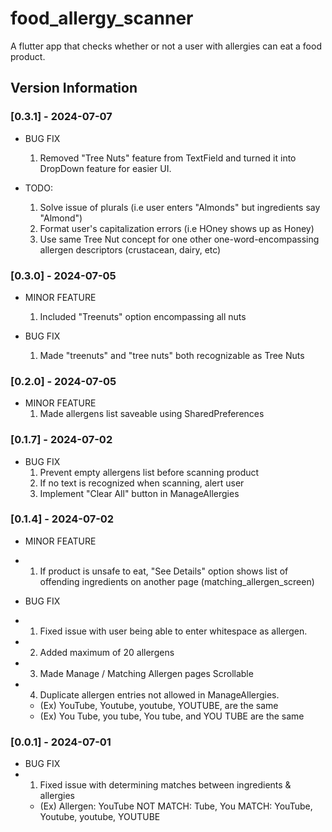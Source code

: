# food_allergy_scanner

A flutter app that checks whether or not a user with allergies can eat a food product.

## Version Information

### [0.3.1] - 2024-07-07
- BUG FIX
    1) Removed "Tree Nuts" feature from TextField and turned it into DropDown feature for easier UI.

- TODO:
    1) Solve issue of plurals (i.e user enters "Almonds" but ingredients say "Almond")
    2) Format user's capitalization errors (i.e HOney shows up as Honey)
    2) Use same Tree Nut concept for one other one-word-encompassing allergen descriptors (crustacean, dairy, etc)


### [0.3.0] - 2024-07-05
- MINOR FEATURE
    1) Included "Treenuts" option encompassing all nuts
 
- BUG FIX
    1) Made "treenuts" and "tree nuts" both recognizable as Tree Nuts


### [0.2.0] - 2024-07-05
- MINOR FEATURE
    1) Made allergens list saveable using SharedPreferences


### [0.1.7] - 2024-07-02
- BUG FIX
  1) Prevent empty allergens list before scanning product
  2) If no text is recognized when scanning, alert user
  3) Implement "Clear All" button in ManageAllergies


### [0.1.4] - 2024-07-02
- MINOR FEATURE
- 1) If product is unsafe to eat, "See Details" option shows list of offending ingredients on another page (matching_allergen_screen)

- BUG FIX
- 1) Fixed issue with user being able to enter whitespace as allergen.
- 2) Added maximum of 20 allergens 
- 3) Made Manage / Matching Allergen pages Scrollable
- 4) Duplicate allergen entries not allowed in ManageAllergies.
    - (Ex) YouTube, Youtube, youtube, YOUTUBE, are the same
    - (Ex) You Tube, you tube, You tube, and YOU TUBE are the same


### [0.0.1] - 2024-07-01
- BUG FIX
- 1) Fixed issue with determining matches between ingredients & allergies
    - (Ex) Allergen: YouTube
        NOT MATCH: Tube, You
        MATCH: YouTube, Youtube, youtube, YOUTUBE
